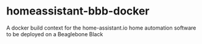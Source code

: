 # homeassistant-bbb-docker
A docker build context for the home-assistant.io home automation software to be deployed on a Beaglebone Black
